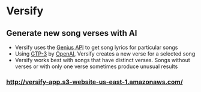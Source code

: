 # Versify

## Generate new song verses with AI

  - Versify uses the [Genius API](https://docs.genius.com/) to get song lyrics for particular songs
  - Using [GTP-3](https://openai.com/blog/gpt-3-apps/) by [OpenAI](https://openai.com/), Versify creates a new verse for a selected song
  - Versify works best with songs that have distinct verses. Songs without verses or with only one verse sometimes produce unusual results

### http://versify-app.s3-website-us-east-1.amazonaws.com/
